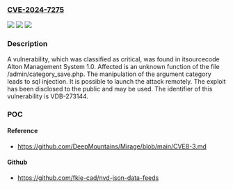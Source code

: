 ### [CVE-2024-7275](https://cve.mitre.org/cgi-bin/cvename.cgi?name=CVE-2024-7275)
![](https://img.shields.io/static/v1?label=Product&message=Alton%20Management%20System&color=blue)
![](https://img.shields.io/static/v1?label=Version&message=%3D%201.0%20&color=brighgreen)
![](https://img.shields.io/static/v1?label=Vulnerability&message=CWE-89%20SQL%20Injection&color=brighgreen)

### Description

A vulnerability, which was classified as critical, was found in itsourcecode Alton Management System 1.0. Affected is an unknown function of the file /admin/category_save.php. The manipulation of the argument category leads to sql injection. It is possible to launch the attack remotely. The exploit has been disclosed to the public and may be used. The identifier of this vulnerability is VDB-273144.

### POC

#### Reference
- https://github.com/DeepMountains/Mirage/blob/main/CVE8-3.md

#### Github
- https://github.com/fkie-cad/nvd-json-data-feeds

